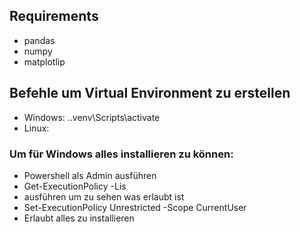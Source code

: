 ## Requirements
- pandas
- numpy
- matplotlip

## Befehle um Virtual Environment zu erstellen
- Windows: .\.venv\Scripts\activate
- Linux: 

### Um für Windows alles installieren zu können:
- Powershell als Admin ausführen
- Get-ExecutionPolicy -Lis    
- ausführen um zu sehen was erlaubt ist
- Set-ExecutionPolicy Unrestricted -Scope CurrentUser
- Erlaubt alles zu installieren
